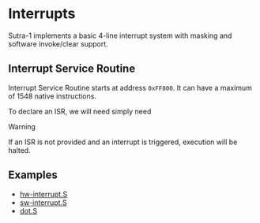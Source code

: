 # Interrupts

Sutra-1 implements a basic 4-line interrupt system with masking and software invoke/clear support.

## Interrupt Service Routine

Interrupt Service Routine starts at address `0xFF800`. It can have a maximum of 1548 native instructions.

To declare an ISR, we will need simply need  

> [!WARNING]  
> If an ISR is not provided and an interrupt is triggered, execution will be halted.

## Examples

- [hw-interrupt.S](https://github.com/rnayabed/sutra-1/blob/master/examples/hw-interrupt.S)
- [sw-interrupt.S](https://github.com/rnayabed/sutra-1/blob/master/examples/sw-interrupt.S)
- [dot.S](https://github.com/rnayabed/sutra-1/blob/master/examples/dot.S)
